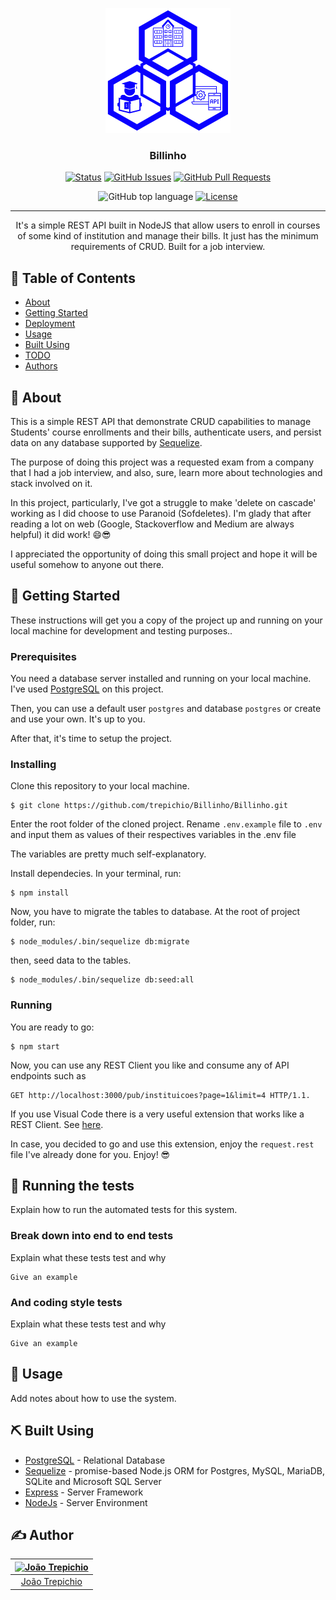 <p align="center">
  <a href="" rel="noopener">
 <img width=200px height=200px src="./assets/images/LogoMakr-0tvXQO.png" alt="Project logo"></a>
</p>

<h3 align="center">Billinho</h3>

<div align="center">

[![Status](https://img.shields.io/badge/status-active-success.svg)]()
[![GitHub Issues](https://img.shields.io/github/issues/trepichio/Billinho)](https://github.com/trepichio/Billinho/issues)
[![GitHub Pull Requests](https://img.shields.io/github/issues-pr/trepichio/Billinho)](https://github.com/trepichio/Billinho/pulls)

<!-- ![GitHUb Repo Views](https://visitor-badge.glitch.me/badge?page_id=Billinho.visitor-badge) ![GitHub Repo stars](https://badgen.net/github/stars/trepichio/Billinho) -->
![GitHub top language](https://img.shields.io/github/languages/top/trepichio/Billinho?style=falt)
[![License](https://img.shields.io/badge/license-MIT-blue.svg)](/LICENSE)

</div>

---

<p align="center"> It's a simple REST API built in NodeJS that allow users to enroll in courses of some kind of institution and manage their bills. It just has the minimum requirements of CRUD. Built for a job interview.
    <br>
</p>

## 📝 Table of Contents

- [About](#about)
- [Getting Started](#getting_started)
- [Deployment](#deployment)
- [Usage](#usage)
- [Built Using](#built_using)
- [TODO](../TODO.md)
- [Authors](#authors)

## 🧐 About <a name = "about"></a>

This is a simple REST API that demonstrate CRUD capabilities to manage Students' course enrollments and their bills, authenticate users, and persist data on any database supported by [Sequelize](http://sequelize.org/).

The purpose of doing this project was a requested exam from a company that I had a job interview, and also, sure, learn more about technologies and stack involved on it.

In this project, particularly, I've got a struggle to make 'delete on cascade' working as I did choose to use Paranoid (Sofdeletes). I'm glady that after reading a lot on web (Google, Stackoverflow and Medium are always helpful) it did work! 😄😎

I appreciated the opportunity of doing this small project and hope it will be useful somehow to anyone out there.

## 🏁 Getting Started <a name = "getting_started"></a>

These instructions will get you a copy of the project up and running on your local machine for development and testing purposes..

### Prerequisites

You need a database server installed and running on your local machine.
I've used [PostgreSQL](http://www.postgresql.org) on this project.

Then, you can use a default user `postgres` and database `postgres` or create and use your own. It's up to you.

After that, it's time to setup the project.

### Installing

Clone this repository to your local machine.

```
$ git clone https://github.com/trepichio/Billinho/Billinho.git
```

Enter the root folder of the cloned project.
Rename `.env.example` file to `.env` and input them as values of their respectives variables in the .env file

The variables are pretty much self-explanatory.

Install dependecies. In your terminal, run:

```
$ npm install
```

Now, you have to migrate the tables to database.
At the root of project folder, run:

```
$ node_modules/.bin/sequelize db:migrate
```

then, seed data to the tables.

```
$ node_modules/.bin/sequelize db:seed:all
```

### Running
You are ready to go:

```
$ npm start
```

Now, you can use any REST Client you like and consume any of API endpoints such as

```
GET http://localhost:3000/pub/instituicoes?page=1&limit=4 HTTP/1.1.
```

If you use Visual Code there is a very useful extension that works like a REST Client. See [here](https://marketplace.visualstudio.com/items?itemName=humao.rest-client).

In case, you decided to go and use this extension, enjoy the `request.rest` file I've already done for you. Enjoy! 😎

## 🔧 Running the tests <a name = "tests"></a>

Explain how to run the automated tests for this system.

### Break down into end to end tests

Explain what these tests test and why

```
Give an example
```

### And coding style tests

Explain what these tests test and why

```
Give an example
```

## 🎈 Usage <a name="usage"></a>

Add notes about how to use the system.

## ⛏️ Built Using <a name = "built_using"></a>

- [PostgreSQL](https://www.postgres.org/) - Relational Database
- [Sequelize](https://www.sequelize.org/) - promise-based Node.js ORM for Postgres, MySQL, MariaDB, SQLite and Microsoft SQL Server
- [Express](https://expressjs.com/) - Server Framework
- [NodeJs](https://nodejs.org/en/) - Server Environment

## ✍️ Author <a name = "authors"></a>

| [<img alt="João Trepichio" src="https://avatars2.githubusercontent.com/u/11396817?s=460&u=085712d4f1296e6ad0a220ae7c0ea5278a9c40ed&v=4" width="100">](https://trepichio.github.io) |
|:--------------------------------------------------:|
| [João Trepichio](https://trepichio.github.io)    |